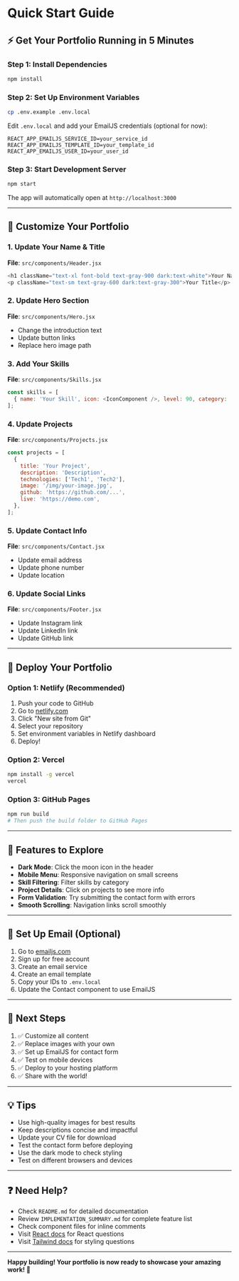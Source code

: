 # Quick Start Guide

## ⚡ Get Your Portfolio Running in 5 Minutes

### Step 1: Install Dependencies
```bash
npm install
```

### Step 2: Set Up Environment Variables
```bash
cp .env.example .env.local
```

Edit `.env.local` and add your EmailJS credentials (optional for now):
```
REACT_APP_EMAILJS_SERVICE_ID=your_service_id
REACT_APP_EMAILJS_TEMPLATE_ID=your_template_id
REACT_APP_EMAILJS_USER_ID=your_user_id
```

### Step 3: Start Development Server
```bash
npm start
```

The app will automatically open at `http://localhost:3000`

---

## 🎨 Customize Your Portfolio

### 1. Update Your Name & Title
**File**: `src/components/Header.jsx`
```javascript
<h1 className="text-xl font-bold text-gray-900 dark:text-white">Your Name</h1>
<p className="text-sm text-gray-600 dark:text-gray-300">Your Title</p>
```

### 2. Update Hero Section
**File**: `src/components/Hero.jsx`
- Change the introduction text
- Update button links
- Replace hero image path

### 3. Add Your Skills
**File**: `src/components/Skills.jsx`
```javascript
const skills = [
  { name: 'Your Skill', icon: <IconComponent />, level: 90, category: 'Category' },
];
```

### 4. Update Projects
**File**: `src/components/Projects.jsx`
```javascript
const projects = [
  {
    title: 'Your Project',
    description: 'Description',
    technologies: ['Tech1', 'Tech2'],
    image: '/img/your-image.jpg',
    github: 'https://github.com/...',
    live: 'https://demo.com',
  },
];
```

### 5. Update Contact Info
**File**: `src/components/Contact.jsx`
- Update email address
- Update phone number
- Update location

### 6. Update Social Links
**File**: `src/components/Footer.jsx`
- Update Instagram link
- Update LinkedIn link
- Update GitHub link

---

## 🚀 Deploy Your Portfolio

### Option 1: Netlify (Recommended)
1. Push your code to GitHub
2. Go to [netlify.com](https://netlify.com)
3. Click "New site from Git"
4. Select your repository
5. Set environment variables in Netlify dashboard
6. Deploy!

### Option 2: Vercel
```bash
npm install -g vercel
vercel
```

### Option 3: GitHub Pages
```bash
npm run build
# Then push the build folder to GitHub Pages
```

---

## 🌙 Features to Explore

- **Dark Mode**: Click the moon icon in the header
- **Mobile Menu**: Responsive navigation on small screens
- **Skill Filtering**: Filter skills by category
- **Project Details**: Click on projects to see more info
- **Form Validation**: Try submitting the contact form with errors
- **Smooth Scrolling**: Navigation links scroll smoothly

---

## 📧 Set Up Email (Optional)

1. Go to [emailjs.com](https://www.emailjs.com/)
2. Sign up for free account
3. Create an email service
4. Create an email template
5. Copy your IDs to `.env.local`
6. Update the Contact component to use EmailJS

---

## 🎯 Next Steps

1. ✅ Customize all content
2. ✅ Replace images with your own
3. ✅ Set up EmailJS for contact form
4. ✅ Test on mobile devices
5. ✅ Deploy to your hosting platform
6. ✅ Share with the world!

---

## 💡 Tips

- Use high-quality images for best results
- Keep descriptions concise and impactful
- Update your CV file for download
- Test the contact form before deploying
- Use the dark mode to check styling
- Test on different browsers and devices

---

## ❓ Need Help?

- Check `README.md` for detailed documentation
- Review `IMPLEMENTATION_SUMMARY.md` for complete feature list
- Check component files for inline comments
- Visit [React docs](https://react.dev) for React questions
- Visit [Tailwind docs](https://tailwindcss.com) for styling questions

---

**Happy building! Your portfolio is now ready to showcase your amazing work! 🎉**
